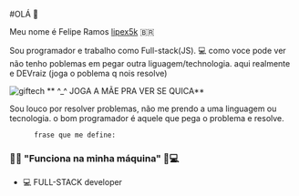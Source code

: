 #OLÁ 👋

Meu nome é Felipe Ramos [lipex5k](https://www.instagram.com/euliperb/) 🇧🇷

Sou programador e trabalho como Full-stack(JS). 💻
como voce pode ver não tenho poblemas em pegar outra liguagem/technologia. aqui realmente e DEVraiz
(joga o poblema q nois resolve)




![giftech](https://github.com/lipex5k/lipex5k/assets/113557336/e414ef40-618c-41e8-8c67-28643bdf2bb0) ** ^_^ JOGA A MÃE PRA VER SE QUICA**




Sou louco por resolver problemas, não me prendo a uma linguagem ou tecnologia. o bom programador é aquele que pega o problema e resolve.


          frase que me define: 
### 🐱‍💻 "Funciona na minha máquina" 🧠💻

- 💻 FULL-STACK developer

